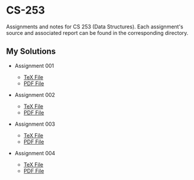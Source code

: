 # CS-253
Assignments and notes for CS 253 (Data Structures).  Each assignment's source and associated report
can be found in the corresponding directory. 

## My Solutions

* Assignment 001 
  - [TeX File](https://github.com/shmishtopher/CS-253/blob/master/Assignment_001/report.tex)
  - [PDF File](https://github.com/shmishtopher/CS-253/blob/master/Assignment_001/report.pdf)

* Assignment 002
  - [TeX File](https://github.com/shmishtopher/CS-253/blob/master/Assignment_002/report.tex)
  - [PDF File](https://github.com/shmishtopher/CS-253/blob/master/Assignment_002/report.pdf)

* Assignment 003
  - [TeX File](https://github.com/shmishtopher/CS-253/blob/master/Assignment_003/report.tex)
  - [PDF File](https://github.com/shmishtopher/CS-253/blob/master/Assignment_003/report.pdf)

* Assignment 004
  - [TeX File](https://github.com/shmishtopher/CS-253/blob/master/Assignment_004/report.tex)
  - [PDF File](https://github.com/shmishtopher/CS-253/blob/master/Assignment_004/report.pdf)
